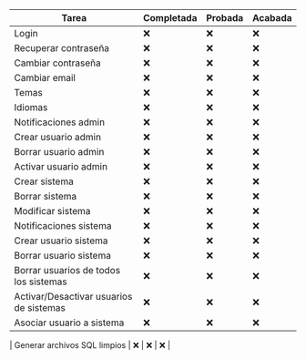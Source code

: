 | Tarea                 | Completada | Probada | Acabada |
|------------------------|------------|---------|---------|
| Login                                      | ❌         | ❌      | ❌      |
| Recuperar contraseña                       | ❌         | ❌      | ❌      |
| Cambiar contraseña                         | ❌         | ❌      | ❌      |
| Cambiar email                              | ❌         | ❌      | ❌      |
| Temas                                      | ❌         | ❌      | ❌      |
| Idiomas                                    | ❌         | ❌      | ❌      |
| Notificaciones admin                       | ❌         | ❌      | ❌      |
| Crear usuario admin                        | ❌         | ❌      | ❌      |
| Borrar usuario admin                       | ❌         | ❌      | ❌      |
| Activar usuario admin                      | ❌         | ❌      | ❌      |
| Crear sistema                              | ❌         | ❌      | ❌      |
| Borrar sistema                             | ❌         | ❌      | ❌      |
| Modificar sistema                          | ❌         | ❌      | ❌      |
| Notificaciones sistema                     | ❌         | ❌      | ❌      |
| Crear usuario sistema                      | ❌         | ❌      | ❌      |
| Borrar usuario sistema                     | ❌         | ❌      | ❌      |
| Borrar usuarios de todos los sistemas      | ❌         | ❌      | ❌      |
| Activar/Desactivar usuarios de sistemas    | ❌         | ❌      | ❌      |
| Asociar usuario a sistema                  | ❌         | ❌      | ❌      |

| Generar archivos SQL limpios               | ❌         | ❌      | ❌      |